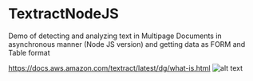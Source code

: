 # TextractNodeJS
Demo of detecting and analyzing text in Multipage Documents in asynchronous manner (Node JS version) and getting data as FORM and Table format

https://docs.aws.amazon.com/textract/latest/dg/what-is.html
![alt text](https://docs.aws.amazon.com/textract/latest/dg/images/asynchronous.png)
